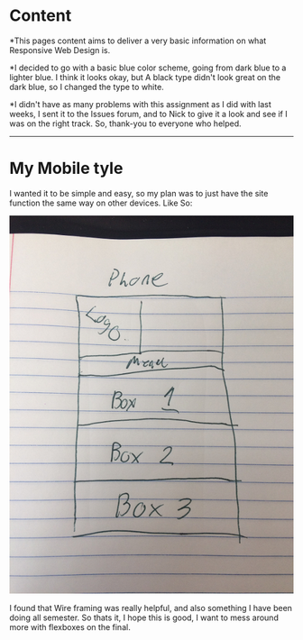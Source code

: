 # Content
   *This pages content aims to deliver a very basic information on what Responsive Web Design is.
    
   *I decided to go with a basic blue color scheme, going from dark blue to a lighter blue. I think it looks okay, but A black type didn't look great on the dark blue, so I changed the type to white.
    
   *I didn't have as many problems with this assignment as I did with last weeks, I sent it to the Issues forum, and to Nick to give it a look and see if I was on the right track. So, thank-you to everyone who helped.
   
---

# My Mobile tyle

  I wanted it to be simple and easy, so my plan was to just have the site function the same way on other devices.   Like So: 
  
  ![Img](Phone/phone.png)
  
  I found that Wire framing was really helpful, and also something I have been doing all semester. So thats it, I hope this is good, I want to mess around more with flexboxes on the final.
